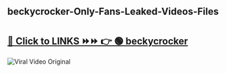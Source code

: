 
 ## beckycrocker-Only-Fans-Leaked-Videos-Files

# <h2><a href="https://mediaupload.pro?beckycrocker">🔗 Click to LINKS ⏩⏩ 👉 🟢 beckycrocker </a></h2>

<a href="https://mediaupload.pro?beckycrocker" rel="nofollow" data-target="animated-image.originalLink"><img src="https://i.ibb.co.com/xMMVF88/686577567.gif" alt="Viral Video Original" style="max-width: 100%; display: inline-block;" data-target="animated-image.originalImage"></a>